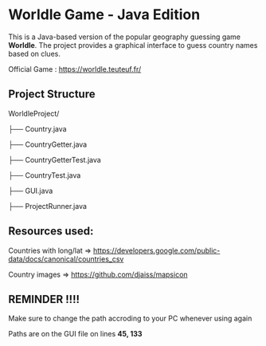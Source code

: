 #  Worldle Game - Java Edition

This is a Java-based version of the popular geography guessing game **Worldle**. The project provides a graphical interface to guess country names based on clues.

Official Game : https://worldle.teuteuf.fr/

##  Project Structure

WorldleProject/

├── Country.java

├── CountryGetter.java

├── CountryGetterTest.java

├── CountryTest.java

├── GUI.java

├── ProjectRunner.java

## Resources used:
Countries with long/lat => https://developers.google.com/public-data/docs/canonical/countries_csv

Country images => https://github.com/djaiss/mapsicon


## **REMINDER !!!!**
Make sure to change the path accroding to your PC whenever using again

Paths are on the GUI file on lines **45, 133**

